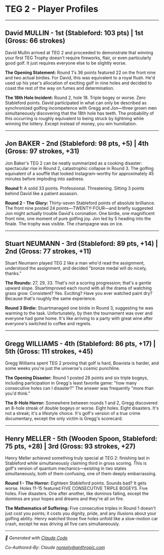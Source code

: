 # TEG 2 - Player Profiles

---

## David MULLIN - 1st (Stableford: 103 pts) | 1st (Gross: 66 strokes)

David Mullin arrived at TEG 2 and proceeded to demonstrate that winning your first TEG Trophy doesn't require fireworks, flair, or even particularly good golf. It just requires everyone else to be slightly worse.

**The Opening Statement:** Round 1's 36 points featured 22 on the front nine and two actual birdies. For David, this was equivalent to a royal flush. He'd used up his year's allocation of exciting golf in nine holes and decided to coast the rest of the way on fumes and determination.

**The 18th Hole Incident:** Round 2, hole 18. Triple bogey or worse. Zero Stableford points. David participated in what can only be described as synchronized golfing incompetence with Gregg and Jon—three grown men simultaneously discovering that the 18th hole has teeth. The probability of this occurring is roughly equivalent to being struck by lightning while winning the lottery. Except instead of money, you win humiliation.

---

## Jon BAKER - 2nd (Stableford: 98 pts, +5) | 4th (Gross: 97 strokes, +31)

Jon Baker's TEG 2 can be neatly summarized as a cooking disaster: spectacular rise in Round 2, catastrophic collapse in Round 3. The golfing equivalent of a soufflé that looked Instagram-worthy for approximately 45 minutes before imploding into sadness.

**Round 1:** A solid 33 points. Professional. Threatening. Sitting 3 points behind David like a patient assassin.

**Round 2 - The Glory:** Thirty-seven Stableford points of absolute brilliance. The front nine posted 24 points—TWENTY-FOUR—and briefly suggested Jon might actually trouble David's coronation. One birdie, one magnificent front nine, one moment of pure golfing joy. Jon led by 5 heading into the finale. The trophy was visible. The champagne was on ice.

---

## Stuart NEUMANN - 3rd (Stableford: 89 pts, +14) | 2nd (Gross: 77 strokes, +11)

Stuart Neumann played TEG 2 like a man who'd read the assignment, understood the assignment, and decided "bronze medal will do nicely, thanks."

**The Rounds:** 27, 29, 33. That's not a scoring progression; that's a gentle upward slope. Stuartimproved each round with all the drama of watching grass grow. Consistent? Yes. Exciting? Have you ever watched paint dry? Because that's roughly the same experience.

**Round 3 Birdie:** Stuartmanaged one birdie in Round 3, suggesting he was warming to the task. Unfortunately, by then the tournament was over and everyone had gone home. It's like arriving to a party with great wine after everyone's switched to coffee and regrets.

---

## Gregg WILLIAMS - 4th (Stableford: 86 pts, +17) | 5th (Gross: 111 strokes, +45)

Gregg Williams spent TEG 2 proving that golf is hard, Boavista is harder, and some weeks you're just the universe's cosmic punchline.

**The Opening Disaster:** Round 1 posted 28 points and six triple bogeys, including participation in Gregg's least favorite game: "how many consecutive holes can I disaster?" The answer was frequently "more than you'd think."

**The 8-Hole Horror:** Somewhere between rounds 1 and 2, Gregg discovered an 8-hole streak of double bogeys or worse. Eight holes. Eight disasters. It's not a streak; it's a lifestyle choice. It's golf's version of a true crime documentary, except the only victim is Gregg's scorecard.

---

## Henry MELLER - 5th (**Wooden Spoon**, Stableford: 75 pts, +28) | 3rd (Gross: 93 strokes, +27)

Henry Meller achieved something truly special at TEG 2: finishing last in Stableford while simultaneously claiming third in gross scoring. This is golf's version of quantum mechanics—existing in two states simultaneously, both of them confusing, one of them deeply embarrassing.

**Round 1 - The Horror:** Eighteen Stableford points. Sounds bad? It gets worse. Holes 11-15 featured FIVE CONSECUTIVE TRIPLE BOGEYS. Five holes. Five disasters. One after another, like dominos falling, except the dominos are your hopes and dreams and they're all on fire.

**The Mathematics of Suffering:** Five consecutive triples in Round 1 doesn't just cost you points; it costs you dignity, pride, and any illusions about your golfing ability. Henry watched those five holes unfold like a slow-motion car crash, except he was driving all five cars simultaneously.

---

*🤖 Generated with [Claude Code](https://claude.com/claude-code)*

*Co-Authored-By: Claude <noreply@anthropic.com>*
